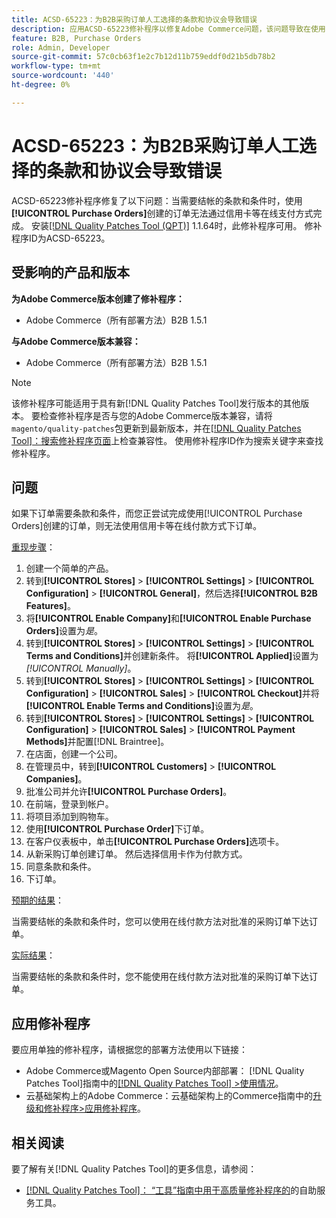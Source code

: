 ```yaml
---
title: ACSD-65223：为B2B采购订单人工选择的条款和协议会导致错误
description: 应用ACSD-65223修补程序以修复Adobe Commerce问题，该问题导致在使用[!UICONTROL Purchase Orders]创建的订单无法通过在线支付方式（如信用卡）完成，因为结账需要条款和条件。
feature: B2B, Purchase Orders
role: Admin, Developer
source-git-commit: 57c0cb63f1e2c7b12d11b759eddf0d21b5db78b2
workflow-type: tm+mt
source-wordcount: '440'
ht-degree: 0%

---
```



# ACSD-65223：为B2B采购订单人工选择的条款和协议会导致错误

ACSD-65223修补程序修复了以下问题：当需要结帐的条款和条件时，使用&#x200B;**[!UICONTROL Purchase Orders]**&#x200B;创建的订单无法通过信用卡等在线支付方式完成。 安装[[!DNL Quality Patches Tool (QPT)]](/help/tools/quality-patches-tool/quality-patches-tool-to-self-serve-quality-patches.md) 1.1.64时，此修补程序可用。 修补程序ID为ACSD-65223。

## 受影响的产品和版本

**为Adobe Commerce版本创建了修补程序：**

* Adobe Commerce（所有部署方法）B2B 1.5.1

**与Adobe Commerce版本兼容：**

* Adobe Commerce（所有部署方法）B2B 1.5.1

>[!NOTE]
>
>该修补程序可能适用于具有新[!DNL Quality Patches Tool]发行版本的其他版本。 要检查修补程序是否与您的Adobe Commerce版本兼容，请将`magento/quality-patches`包更新到最新版本，并在[[!DNL Quality Patches Tool]：搜索修补程序页面](https://experienceleague.adobe.com/tools/commerce-quality-patches/index.html?lang=zh-Hans)上检查兼容性。 使用修补程序ID作为搜索关键字来查找修补程序。

## 问题

如果下订单需要条款和条件，而您正尝试完成使用[!UICONTROL Purchase Orders]创建的订单，则无法使用信用卡等在线付款方式下订单。

<u>重现步骤</u>：

1. 创建一个简单的产品。
1. 转到&#x200B;**[!UICONTROL Stores]** > **[!UICONTROL Settings]** > **[!UICONTROL Configuration]** > **[!UICONTROL General]**，然后选择&#x200B;**[!UICONTROL B2B Features]**。
1. 将&#x200B;**[!UICONTROL Enable Company]**&#x200B;和&#x200B;**[!UICONTROL Enable Purchase Orders]**&#x200B;设置为&#x200B;*是*。
1. 转到&#x200B;**[!UICONTROL Stores]** > **[!UICONTROL Settings]** > **[!UICONTROL Terms and Conditions]**&#x200B;并创建新条件。 将&#x200B;**[!UICONTROL Applied]**&#x200B;设置为&#x200B;*[!UICONTROL Manually]*。
1. 转到&#x200B;**[!UICONTROL Stores]** > **[!UICONTROL Settings]** > **[!UICONTROL Configuration]** > **[!UICONTROL Sales]** > **[!UICONTROL Checkout]**&#x200B;并将&#x200B;**[!UICONTROL Enable Terms and Conditions]**&#x200B;设置为&#x200B;*是*。
1. 转到&#x200B;**[!UICONTROL Stores]** > **[!UICONTROL Settings]** > **[!UICONTROL Configuration]** > **[!UICONTROL Sales]** > **[!UICONTROL Payment Methods]**&#x200B;并配置[!DNL Braintree]。
1. 在店面，创建一个公司。
1. 在管理员中，转到&#x200B;**[!UICONTROL Customers]** > **[!UICONTROL Companies]**。
1. 批准公司并允许&#x200B;**[!UICONTROL Purchase Orders]**。
1. 在前端，登录到帐户。
1. 将项目添加到购物车。
1. 使用&#x200B;**[!UICONTROL Purchase Order]**&#x200B;下订单。
1. 在客户仪表板中，单击&#x200B;**[!UICONTROL Purchase Orders]**&#x200B;选项卡。
1. 从新采购订单创建订单。 然后选择信用卡作为付款方式。
1. 同意条款和条件。
1. 下订单。

<u>预期的结果</u>：

当需要结帐的条款和条件时，您可以使用在线付款方法对批准的采购订单下达订单。

<u>实际结果</u>：

当需要结帐的条款和条件时，您不能使用在线付款方法对批准的采购订单下达订单。

## 应用修补程序

要应用单独的修补程序，请根据您的部署方法使用以下链接：

* Adobe Commerce或Magento Open Source内部部署： [!DNL Quality Patches Tool]指南中的[[!DNL Quality Patches Tool] >使用情况](/help/tools/quality-patches-tool/usage.md)。
* 云基础架构上的Adobe Commerce：云基础架构上的Commerce指南中的[升级和修补程序>应用修补程序](https://experienceleague.adobe.com/docs/commerce-cloud-service/user-guide/develop/upgrade/apply-patches.html?lang=zh-Hans)。

## 相关阅读

要了解有关[!DNL Quality Patches Tool]的更多信息，请参阅：

* [[!DNL Quality Patches Tool]： “工具”指南中用于高质量修补程序的](/help/tools/quality-patches-tool/quality-patches-tool-to-self-serve-quality-patches.md)的自助服务工具。
